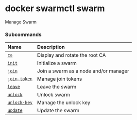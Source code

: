 # docker swarmctl swarm

<!---MARKER_GEN_START-->
Manage Swarm

### Subcommands

| Name                                         | Description                           |
|:---------------------------------------------|:--------------------------------------|
| [`ca`](swarmctl_swarm_ca.md)                 | Display and rotate the root CA        |
| [`init`](swarmctl_swarm_init.md)             | Initialize a swarm                    |
| [`join`](swarmctl_swarm_join.md)             | Join a swarm as a node and/or manager |
| [`join-token`](swarmctl_swarm_join-token.md) | Manage join tokens                    |
| [`leave`](swarmctl_swarm_leave.md)           | Leave the swarm                       |
| [`unlock`](swarmctl_swarm_unlock.md)         | Unlock swarm                          |
| [`unlock-key`](swarmctl_swarm_unlock-key.md) | Manage the unlock key                 |
| [`update`](swarmctl_swarm_update.md)         | Update the swarm                      |



<!---MARKER_GEN_END-->

